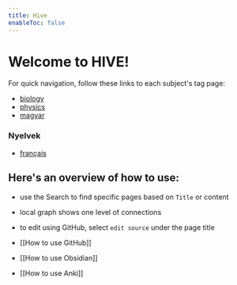 ```yaml
---
title: Hive
enableToc: false
---
```


# Welcome to HIVE!
For quick navigation, follow these links to each subject's tag page:
- [biology](https://adambacso.github.io/hive/tags/biology/)
- [physics](https://adambacso.github.io/hive/tags/physics/)
- [magyar](https://adambacso.github.io/hive/tags/magyar/)

### Nyelvek
- [français](https://adambacso.github.io/hive/tags/french/)

## Here's an overview of how to use:
- use the Search to find specific pages based on `Title` or content
- local graph shows one level of connections
- to edit using GitHub, select `edit source` under the page title

- [[How to use GitHub]]
- [[How to use Obsidian]]
- [[How to use Anki]]
